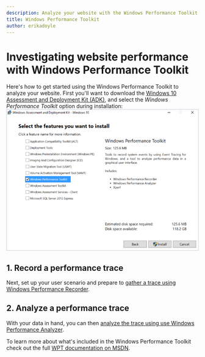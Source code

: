 ```yaml
---
description: Analyze your website with the Windows Performance Toolkit. This article explains how to install the toolkit and record/analyze a performance trace.
title: Windows Performance Toolkit
author: erikadoyle
---
```


# Investigating website performance with Windows Performance Toolkit

Here's how to get started using the Windows Performance Toolkit to analyze your website. First you'll want to download the [Windows 10 Assessment and Deployment Kit (ADK)](https://msdn.microsoft.com/en-us/windows/hardware/dn913721.aspx), and select the *Windows Performance Toolkit* option during installation:
![ADK Installation Options](./media/adk-installoptions.png)

## 1. Record a performance trace
Next, set up your user scenario and prepare to [gather a trace using Windows Performance Recorder](1-recording-a-trace).

## 2. Analyze a performance trace
With your data in hand, you can then [analyze the trace using use Windows Performance Analyzer](2-analyzing-a-trace).

To learn more about what's included in the Windows Performance Toolkit check out the full [WPT documentation on MSDN](https://msdn.microsoft.com/en-us/library/windows/hardware/dn927310(v=vs.85).aspx).
